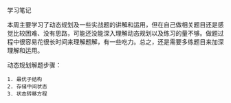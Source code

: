 学习笔记

本周主要学习了动态规划及一些实战题的讲解和运用，但在自己做相关题目还是感觉比较困难、没有思路，可能还没能深入理解动态规划以及练习的量不够。做题过程中很容易花很长时间来理解题解，有一些吃力。总之，还是需要多练题目来加深理解和运用。

动态规划解题步骤：

```
1. 最优子结构
2. 存储中间状态
3. 状态转移方程
```